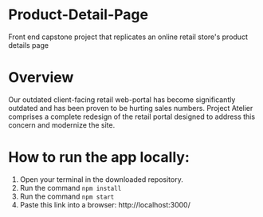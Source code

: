 # Product-Detail-Page
Front end capstone project that replicates an online retail store's product details page 

# Overview
Our outdated client-facing retail web-portal has become significantly outdated and has been proven to be hurting sales numbers. Project Atelier comprises a complete redesign of the retail portal designed to address this concern and modernize the site.

# How to run the app locally:
1. Open your terminal in the downloaded repository.
2. Run the command `npm install`
3. Run the command `npm start`
4. Paste this link into a browser: http://localhost:3000/
